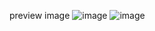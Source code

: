 preview image 
![image](https://github.com/user-attachments/assets/dedf6d44-765b-44e6-aebb-7fe86ba9e4c3)
![image](https://github.com/user-attachments/assets/77787fae-9eac-41d5-a84b-b1bc6375d0b9)
